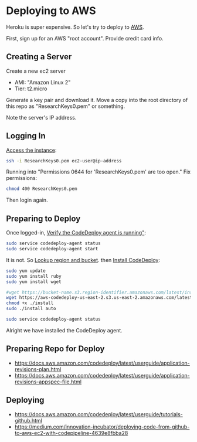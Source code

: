 
# Deploying to AWS

Heroku is super expensive. So let's try to deploy to [AWS](https://aws.amazon.com/).

First, sign up for an AWS "root account". Provide credit card info.

## Creating a Server

Create a new ec2 server
  + AMI: "Amazon Linux 2"
  + Tier: t2.micro

Generate a key pair and download it. Move a copy into the root directory of this repo as "ResearchKeys0.pem" or something.

Note the server's IP address.

## Logging In

[Access the instance](https://docs.aws.amazon.com/AWSEC2/latest/UserGuide/AccessingInstancesLinux.html):

```sh
ssh -i ResearchKeys0.pem ec2-user@ip-address
```

Running into "Permissions 0644 for 'ResearchKeys0.pem' are too open." Fix permissions:

```sh
chmod 400 ResearchKeys0.pem
```

Then login again.

## Preparing to Deploy

Once logged-in, [Verify the CodeDeploy agent is running"](https://docs.aws.amazon.com/codedeploy/latest/userguide/codedeploy-agent-operations-verify.html):

```sh
sudo service codedeploy-agent status
sudo service codedeploy-agent start
```

It is not. So [Lookup region and bucket](https://docs.aws.amazon.com/codedeploy/latest/userguide/resource-kit.html#resource-kit-bucket-names).
 then [Install CodeDeploy](https://docs.aws.amazon.com/codedeploy/latest/userguide/codedeploy-agent-operations-install-linux.html):

```sh
sudo yum update
sudo yum install ruby
sudo yum install wget

#wget https://bucket-name.s3.region-identifier.amazonaws.com/latest/install
wget https://aws-codedeploy-us-east-2.s3.us-east-2.amazonaws.com/latest/install
chmod +x ./install
sudo ./install auto

sudo service codedeploy-agent status
```


Alright we have installed the CodeDeploy agent.

## Preparing Repo for Deploy

  + https://docs.aws.amazon.com/codedeploy/latest/userguide/application-revisions-plan.html
  + https://docs.aws.amazon.com/codedeploy/latest/userguide/application-revisions-appspec-file.html




## Deploying

  + https://docs.aws.amazon.com/codedeploy/latest/userguide/tutorials-github.html
  + https://medium.com/innovation-incubator/deploying-code-from-github-to-aws-ec2-with-codepipeline-4639e8fbba28
